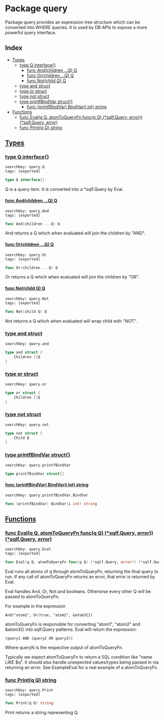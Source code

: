 # Package query

Package query provides an expression tree structure which can be converted into WHERE queries. It is used by DB APIs to expose a more powerful query interface. 

## Index

* [Types](#type)
    * [type Q interface{}](#Q)
        * [func And(children ...Q) Q](#And)
        * [func Or(children ...Q) Q](#Or)
        * [func Not(child Q) Q](#Not)
    * [type and struct](#and)
    * [type or struct](#or)
    * [type not struct](#not)
    * [type printfBindVar struct{}](#printfBindVar)
        * [func (printfBindVar) BindVar(i int) string](#printfBindVar.BindVar)
* [Functions](#func)
    * [func Eval(q Q, atomToQueryFn func(q Q) (*sqlf.Query, error)) (*sqlf.Query, error)](#Eval)
    * [func Print(q Q) string](#Print)


## <a id="type" href="#type">Types</a>

### <a id="Q" href="#Q">type Q interface{}</a>

```
searchKey: query.Q
tags: [exported]
```

```Go
type Q interface{}
```

Q is a query item. It is converted into a *sqlf.Query by Eval. 

#### <a id="And" href="#And">func And(children ...Q) Q</a>

```
searchKey: query.And
tags: [exported]
```

```Go
func And(children ...Q) Q
```

And returns a Q which when evaluated will join the children by "AND". 

#### <a id="Or" href="#Or">func Or(children ...Q) Q</a>

```
searchKey: query.Or
tags: [exported]
```

```Go
func Or(children ...Q) Q
```

Or returns a Q which when evaluated will join the children by "OR". 

#### <a id="Not" href="#Not">func Not(child Q) Q</a>

```
searchKey: query.Not
tags: [exported]
```

```Go
func Not(child Q) Q
```

Not returns a Q which when evaluated will wrap child with "NOT". 

### <a id="and" href="#and">type and struct</a>

```
searchKey: query.and
```

```Go
type and struct {
	Children []Q
}
```

### <a id="or" href="#or">type or struct</a>

```
searchKey: query.or
```

```Go
type or struct {
	Children []Q
}
```

### <a id="not" href="#not">type not struct</a>

```
searchKey: query.not
```

```Go
type not struct {
	Child Q
}
```

### <a id="printfBindVar" href="#printfBindVar">type printfBindVar struct{}</a>

```
searchKey: query.printfBindVar
```

```Go
type printfBindVar struct{}
```

#### <a id="printfBindVar.BindVar" href="#printfBindVar.BindVar">func (printfBindVar) BindVar(i int) string</a>

```
searchKey: query.printfBindVar.BindVar
```

```Go
func (printfBindVar) BindVar(i int) string
```

## <a id="func" href="#func">Functions</a>

### <a id="Eval" href="#Eval">func Eval(q Q, atomToQueryFn func(q Q) (*sqlf.Query, error)) (*sqlf.Query, error)</a>

```
searchKey: query.Eval
tags: [exported]
```

```Go
func Eval(q Q, atomToQueryFn func(q Q) (*sqlf.Query, error)) (*sqlf.Query, error)
```

Eval runs all atoms of q through atomToQueryFn, returning the final query to run. If any call of atomToQueryFn returns an error, that error is returned by Eval. 

Eval handles And, Or, Not and booleans. Otherwise every other Q will be passed to atomToQueryFn. 

For example in the expression 

```
And("atom1", Or(true, "atom2", &atom3{})

```
atomToQueryFn is responsible for converting "atom1", "atom2" and &atom3{} into sqlf.Query patterns. Eval will return the expression: 

```
(query1 AND (query2 OR query3))

```
Where queryN is the respective output of atomToQueryFn. 

Typically we expect atomToQueryFn to return a SQL condition like "name LIKE $q". It should also handle unexpected values/types being passed in via returning an error. See ExampleEval for a real example of a atomToQueryFn. 

### <a id="Print" href="#Print">func Print(q Q) string</a>

```
searchKey: query.Print
tags: [exported]
```

```Go
func Print(q Q) string
```

Print returns a string representing Q. 

